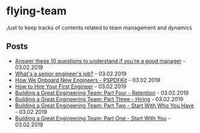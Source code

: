 # flying-team
Just to keep tracks of contents related to team management and dynamics

## Posts

- [Answer these 10 questions to understand if you’re a good manager](https://qz.com/work/1447711/how-to-tell-if-youre-a-good-manager/) - 03.02.2019
- [What's a senior engineer's job?](https://jvns.ca/blog/senior-engineer/) - 03.02.2019
- [How We Onboard New Engineers - PSPDFKit](https://pspdfkit.com/blog/2018/onboarding-new-engineers/) - 03.02.2019
- [How to Hire Your First Engineer](https://blog.ycombinator.com/how-to-hire-your-first-engineer/) - 03.02.2019
- [Building a Great Engineering Team: Part Four - Retention](https://www.bignerdranch.com/blog/building-a-great-engineering-team-part-four-retention/) - 03.02.2019
- [Building a Great Engineering Team: Part Three - Hiring](https://www.bignerdranch.com/blog/building-a-great-engineering-team-part-three-hiring/) - 03.02.2019
- [Building a Great Engineering Team: Part Two - Start With Who You Have](https://www.bignerdranch.com/blog/building-a-great-engineering-team-part-two-start-with-who-you-have/) - 03.02.2019
- [Building a Great Engineering Team: Part One - Start With You](https://www.bignerdranch.com/blog/building-a-great-engineering-team-part-one-start-with-you/) - 03.02.2019
